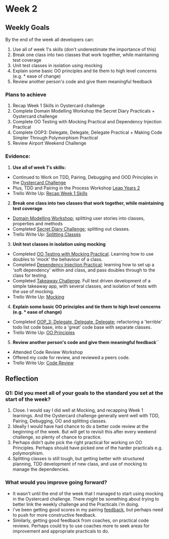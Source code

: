 # Week 2
## Weekly Goals
By the end of the week all developers can:

1.  Use all of week 1's skills (don't underestimate the importance of this)
2.  Break one class into two classes that work together, while maintaining test coverage
3.  Unit test classes in isolation using mocking
4.  Explain some basic OO principles and tie them to high level concerns (e.g. * ease of change)
5.  Review another person's code and give them meaningful feedback

### Plans to achieve
1. Recap Week 1 Skills in Oystercard challenge
2. Complete Domain Modelling Workshop the Secret Diary Practicals + Oystercard challenge
3. Complete OO Testing with Mocking Practical and Dependency Injection Practical
4. Complete OOP3: Delegate, Delegate, Delegate Practical + Making Code Simpler Through Polymorphism Practical
5. Review Airport Weekend Challenge

### Evidence:
1. **Use all of week 1's skills:**

* Continued to Work on TDD, Pairing, Debugging and OOD Principles in the [Oystercard Challenge](https://github.com/chriswhitehouse/oystercard_2)
* Plus, TDD and Pairing in the Process Workshop [Leap Years 2](https://github.com/chriswhitehouse/leap_years_2/tree/main)
* Trello Write Up: [Recap Week 1 Skills](https://trello.com/c/auVSmFaN)

2. **Break one class into two classes that work together, while maintaining test coverage**

* [Domain Modelling Workshop](https://docs.google.com/document/d/1ozpPvV5ghhOI1d6RmTkXuvv1hV---4MXQD6V55nqLdA/edit); splitting user stories into classes, properties and methods
* Completed [Secret Diary Challenge](https://github.com/chriswhitehouse/OOD_Encapsulation_and_Cohesion/tree/main); splitting out classes.
* Trello Write Up: [Splitting Classes](https://trello.com/c/1SrhXJSc)

3. **Unit test classes in isolation using mocking**

* Completed [OO Testing with Mocking Practical](https://github.com/chriswhitehouse/testing_relationships_between_classes/tree/main). Learning how to use doubles to 'mock' the behaviour of a class.
* Completed [Dependency Injection Practical](https://github.com/chriswhitehouse/dependency_injection/tree/main); learning how to set up a 'soft dependency' within and class, and pass doubles through to the class for testing.
* Completed [Takeaway Challenge](https://github.com/chriswhitehouse/takeaway-challenge). Full test driven development of a simple takeaway app, with several classes, and isolation of tests with the use of mocking.
* Trello Write Up: [Mocking](https://trello.com/c/pSXu0TWe)

4. **Explain some basic OO principles and tie them to high level concerns (e.g. * ease of change)**

* Completed [OOP_3: Delegate, Delegate, Delegate](https://github.com/chriswhitehouse/oop_3/tree/main); refactoring a 'terrible' todo list code base, into a 'great' code base with separate classes.
* Trello Write Up: [OO Principles](https://trello.com/c/87dDdAge)

5.  **Review another person's code and give them meaningful feedback**``

* Attended Code Review Workshop
* Offered my code for review, and reviewed a peers code.
* Trello Write Up: [Code Review](https://trello.com/c/Sk8iThix)

## Reflection

### Q1: Did you meet all of your goals to the standard you set at the start of the week?

1. Close. I would say I did well at Mocking, and recapping Week 1 learnings. And the Oystercard challenge generally went well with TDD, Pairing, Debugging, OO and splitting classes.
2. Ideally I would have had chance to do a better code review at the beginning of the week. But will get to revisit this after every weekend challenge, so plenty of chance to practice.
3. Perhaps didn't quite pick the right practical for working on OO Principles. Perhaps should have picked one of the harder practicals e.g. polymorphism.
4. Splitting classes is still tough, but getting better with structured planning, TDD development of new class, and use of mocking to manage the  dependencies.

### What would you improve going forward?

* It wasn't until the end of the week that I managed to start using mocking in the Oystercard challenge. There might be something about trying to better link the weekly challenge and the Practicals i'm doing.
* i've been getting good scores in my pairing [feedback](https://docs.google.com/spreadsheets/d/1tekoYukeMELTtP4mBrUuBe1rnsvwyWjXgXuRCTW567M/edit?usp=sharing), but perhaps need to push for more constructive feedback.
* Similarly, getting good feedback from coaches, on practical code reviews. Perhaps could try to use coaches more to seek areas for improvement and appropriate practicals to do.
